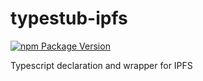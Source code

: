# typestub-ipfs
[![npm Package Version](https://img.shields.io/npm/v/typestub-ipfs.svg?maxAge=2592000)](https://www.npmjs.com/package/typestub-ipfs)

Typescript declaration and wrapper for IPFS